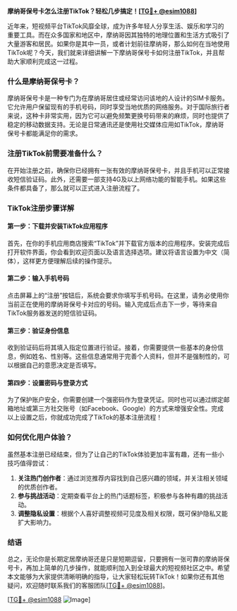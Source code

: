 **摩纳哥保号卡怎么注册TikTok？轻松几步搞定！[[TG💪+ @esim1088](https://t.me/s/esim1088)]**

近年来，短视频平台TikTok风靡全球，成为许多年轻人分享生活、娱乐和学习的重要工具。而在众多国家和地区中，摩纳哥因其独特的地理位置和生活方式吸引了大量游客和居民。如果你是其中一员，或者计划前往摩纳哥，那么如何在当地使用TikTok呢？今天，我们就来详细讲解一下摩纳哥保号卡如何注册TikTok，并且帮助大家顺利完成这一过程。

### 什么是摩纳哥保号卡？

摩纳哥保号卡是一种专门为在摩纳哥居住或经常访问该地的人设计的SIM卡服务。它允许用户保留现有的手机号码，同时享受当地优质的网络服务。对于国际旅行者来说，这种卡非常实用，因为它可以避免频繁更换号码带来的麻烦，同时也提供了稳定的移动数据支持。无论是日常通讯还是使用社交媒体应用如TikTok，摩纳哥保号卡都能满足你的需求。

### 注册TikTok前需要准备什么？

在开始注册之前，确保你已经拥有一张有效的摩纳哥保号卡，并且手机可以正常接收短信验证码。此外，还需要一部支持4G及以上网络功能的智能手机。如果这些条件都具备了，那么就可以正式进入注册流程了。

### TikTok注册步骤详解

#### 第一步：下载并安装TikTok应用程序
首先，在你的手机应用商店搜索“TikTok”并下载官方版本的应用程序。安装完成后打开软件界面，你会看到欢迎页面以及语言选择选项。建议将语言设置为中文（简体），这样更方便理解后续的操作提示。

#### 第二步：输入手机号码
点击屏幕上的“注册”按钮后，系统会要求你填写手机号码。在这里，请务必使用你当前正在使用的摩纳哥保号卡对应的号码。输入完成后点击下一步，等待来自TikTok服务器发送的短信验证码。

#### 第三步：验证身份信息
收到验证码后将其填入指定位置进行验证。接着，你需要提供一些基本的身份信息，例如姓名、性别等。这些信息通常用于完善个人资料，但并不是强制性的，可以根据自己的意愿决定是否填写。

#### 第四步：设置密码与登录方式
为了保护账户安全，你需要创建一个强密码作为登录凭证。同时也可以通过绑定邮箱地址或第三方社交账号（如Facebook、Google）的方式来增强安全性。完成以上设置之后，你就成功完成了TikTok的基本注册流程！

### 如何优化用户体验？

虽然基本注册已经结束，但为了让自己的TikTok体验更加丰富有趣，还有一些小技巧值得尝试：

1. **关注热门创作者**：通过浏览推荐内容找到自己感兴趣的领域，并关注相关领域的优质创作者。
2. **参与挑战活动**：定期查看平台上的热门话题标签，积极参与各种有趣的挑战活动。
3. **调整隐私设置**：根据个人喜好调整视频可见度及相关权限，既可保护隐私又能扩大影响力。

### 结语

总之，无论你是长期定居摩纳哥还是只是短期逗留，只要拥有一张可靠的摩纳哥保号卡，再加上简单的几步操作，就能顺利加入到全球最大的短视频社区之中。希望本文能够为大家提供清晰明确的指导，让大家轻松玩转TikTok！如果你还有其他疑问，欢迎随时联系我们的客服团队[[TG💪+ @esim1088](https://t.me/s/esim1088)]。

[[TG💪+ @esim1088](https://t.me/s/esim1088) ![Image](https://i.postimg.cc/4NQfJmqS/Snipaste-2025-05-13-00-14-12.png)]
